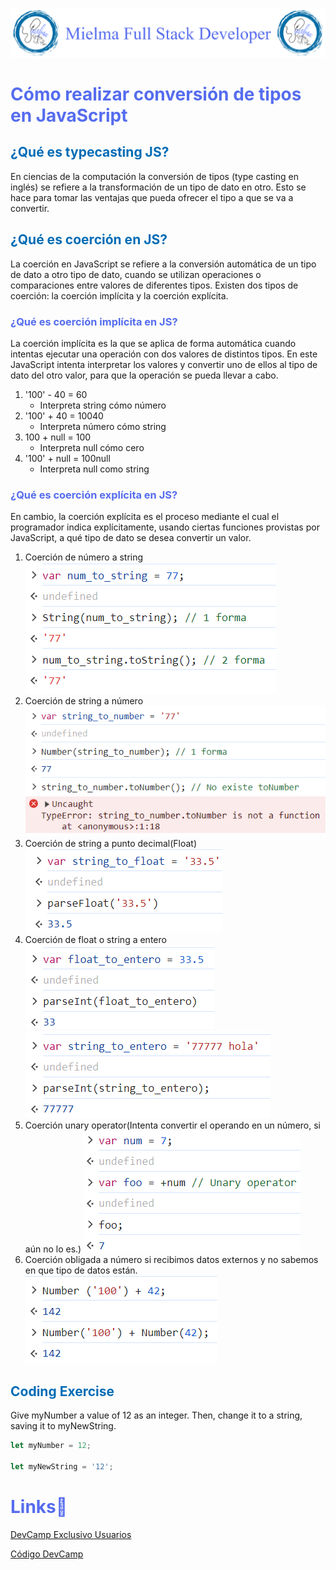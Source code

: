 ![Logo Mielma](/Logo/Logo_Encabezado.png)

# <b><font color="#556CEE">Cómo realizar conversión de tipos en JavaScript</font></b>

## <b><font color="#006cb5">¿Qué es typecasting JS?</font></b>
En ciencias de la computación la conversión de tipos (type casting en inglés) se refiere a la transformación de un tipo de dato en otro. Esto se hace para tomar las ventajas que pueda ofrecer el tipo a que se va a convertir.

## <b><font color="#006cb5">¿Qué es coerción en JS?</font></b>
La coerción en JavaScript se refiere a la conversión automática de un tipo de dato a otro tipo de dato, cuando se utilizan operaciones o comparaciones entre valores de diferentes tipos. Existen dos tipos de coerción: la coerción implícita y la coerción explícita.

### <font color="#556CEE">¿Qué es coerción implícita en JS?</font>
La coerción implícita es la que se aplica de forma automática cuando intentas ejecutar una operación con dos valores de distintos tipos. En este JavaScript intenta interpretar los valores y convertir uno de ellos al tipo de dato del otro valor, para que la operación se pueda llevar a cabo.

1. '100' - 40 = 60
     + Interpreta string cómo número 
2. '100' + 40 = 10040
    + Interpreta número cómo string
3. 100 + null = 100
    + Interpreta null cómo cero
4. '100' + null = 100null
    + Interpreta null como string

### <font color="#556CEE">¿Qué es coerción explícita en JS?</font>
En cambio, la coerción explícita es el proceso mediante el cual el programador indica explícitamente, usando ciertas funciones provistas por JavaScript, a qué tipo de dato se desea convertir un valor.
1. Coerción de número a string
    ![TypeCasting num_to_string](image/TypeCasting_num_to_string.png)
2. Coerción de string a número
    ![TypeCasting string_to_number](image/TypeCasting_string_to_number.png)
3. Coerción de string a punto decimal(Float)
    ![TypeCasting string_to_float](image/TypeCasting_string_to_float.png)
4. Coerción de float o string a entero
   ![TypeCasting float_to_entero](image/TypeCasting_float_to_entero.png)
   ![TypeCasting string_to_entero ](image/TypeCasting_string_to_entero.png)
5. Coerción unary operator(Intenta convertir el operando en un número, si aún no lo es.)
    ![Typecasting Unary Operator](image/TypeCasting_unary_operator.png)
6. Coerción obligada a número si recibimos datos externos y no sabemos en que tipo de datos están.  
   ![Typecasting Obligar to Number](image/TypeCasting_obligar_to_number.png) 


## <b><font color="#006cb5">Coding Exercise</font></b>
Give myNumber a value of 12 as an integer.
Then, change it to a string, saving it to myNewString.
```js
let myNumber = 12;

let myNewString = '12';
```

# <b><font color="#556CEE">Links🔗</font></b>

[DevCamp Exclusivo Usuarios](https://basque.devcamp.com/pt-full-stack-development-javascript-python-react/guide/how-to-perform-type-casting-javascript)  

[Código DevCamp](https://github.com/rails-camp/javascript-programming/blob/master/section_b_12_type_casting.js)

<!-- [Código Mielma]() -->